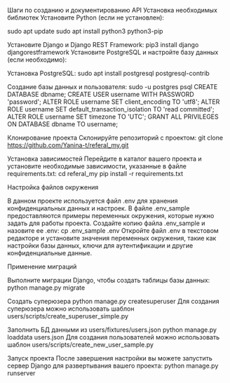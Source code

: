 Шаги по созданию и документированию API
Установка необходимых библиотек
Установите Python (если не установлен):

sudo apt update
sudo apt install python3 python3-pip

Установите Django и Django REST Framework:
pip3 install django djangorestframework
Установите PostgreSQL и настройте базу данных (если необходимо):

Установка PostgreSQL:
sudo apt install postgresql postgresql-contrib

Создание базы данных и пользователя:
sudo -u postgres psql
CREATE DATABASE dbname;
CREATE USER username WITH PASSWORD 'password';
ALTER ROLE username SET client_encoding TO 'utf8';
ALTER ROLE username SET default_transaction_isolation TO 'read committed';
ALTER ROLE username SET timezone TO 'UTC';
GRANT ALL PRIVILEGES ON DATABASE dbname TO username;

Клонирование проекта
Склонируйте репозиторий с проектом:
git clone https://github.com/Yanina-t/referal_my.git


Установка зависимостей
Перейдите в каталог вашего проекта и установите необходимые зависимости, указанные в файле requirements.txt:
cd referal_my
pip install -r requirements.txt

Настройка файлов окружения

В данном проекте используется файл .env для хранения конфиденциальных данных и настроек. 
В файле .env_sample предоставляются примеры переменных окружения, которые нужно задать для работы проекта.
Создайте копию файла .env_sample и назовите ее .env:
cp .env_sample .env
Откройте файл .env в текстовом редакторе и установите значения переменных окружения, такие как настройки базы данных, ключи для аутентификации и другие конфиденциальные данные.

Применение миграций

Выполните миграции Django, чтобы создать таблицы базы данных:
python manage.py migrate

Создать суперюзера
python manage.py createsuperuser
Для создания суперюзера можно использовать шаблон users/scripts/create_superuser_simple.py


Заполнить БД данными из users/fixtures/users.json
python manage.py loaddata users.json
Для создания пользователей можно использовать шаблон users/scripts/create_new_user_sample.py


Запуск проекта
После завершения настройки вы можете запустить сервер Django для развертывания вашего проекта:
python manage.py runserver

